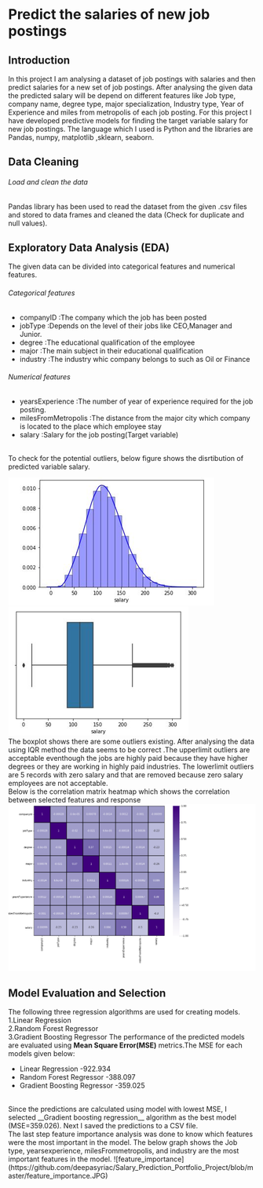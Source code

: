 # Predict the salaries of new job postings

## Introduction

In this project I am analysing a  dataset of job postings with salaries and then predict salaries for a new set of job postings. After analysing the given data the predicted salary will be depend on different features like Job type, company name, degree type, major specialization, Industry type, Year of Experience and miles from metropolis of each job posting. For this project I have developed predictive models for finding the target variable salary for new job postings. The language which I used is Python and the libraries are Pandas, numpy, matplotlib ,sklearn, seaborn.
</br>
## Data Cleaning

###### Load and clean the data

Pandas library has been used to read the dataset from the given .csv files and stored to data frames and cleaned the data (Check for duplicate and null values).
</br>
## Exploratory Data Analysis (EDA)

The given data can be divided into categorical features and numerical features. 
###### Categorical features
- companyID :The company which the job has been posted
- jobType :Depends on the level of their jobs like CEO,Manager and Junior.
- degree :The educational qualification of the employee
- major :The main subject in their educational qualification
- industry :The industry whic company belongs to such as Oil or Finance
###### Numerical features
- yearsExperience :The number of year of experience required for the job posting.
- milesFromMetropolis :The distance from the major city which company is located to the place which employee stay
- salary :Salary for the job posting(Target variable)
<br>
To check for the potential outliers, below figure shows the disrtibution of predicted variable salary.

![salary_distplot](https://github.com/deepasyriac/Salary_Prediction_Portfolio_Project/blob/master/salary_distplot.JPG)
![salary_boxplot](https://github.com/deepasyriac/Salary_Prediction_Portfolio_Project/blob/master/salary_boxplot.JPG)
<br>
The boxplot shows there are some outliers existing. After analysing the data using IQR method the data seems to be correct .The upperlimit outliers are acceptable eventhough the jobs are highly paid because they have higher degrees or they are working in highly paid industries. The lowerlimit outliers are 5 records with zero salary and that are removed because zero salary employees are not acceptable.
<br/>
Below is the correlation matrix heatmap which shows the correlation between selected features and response
![salary_heatmap](https://github.com/deepasyriac/Salary_Prediction_Portfolio_Project/blob/master/salary_heatmap.png)
</br>
## Model Evaluation and Selection
The following three regression algorithms are used for creating models.
<br>1.Linear Regression
<br>2.Random Forest Regressor
<br>3.Gradient Boosting Regressor
The performance of the predicted models are evaluated using __Mean Square Error(MSE)__ metrics.The MSE for each models given below: 
- Linear Regression -922.934
- Random Forest Regressor -388.097
- Gradient Boosting Regressor -359.025
<br>
Since the predictions are calculated using model with lowest MSE, I selected __Gradient boosting regression__ algorithm as the best model (MSE=359.026).
Next I saved the predictions to a CSV file.
<br>The last step feature importance analysis was done to know which features were the most important in the model. The below graph shows the Job type, yearsexperience, milesFrommetropolis, and industry are the most important features in the model.
![feature_importance](https://github.com/deepasyriac/Salary_Prediction_Portfolio_Project/blob/master/feature_importance.JPG)
